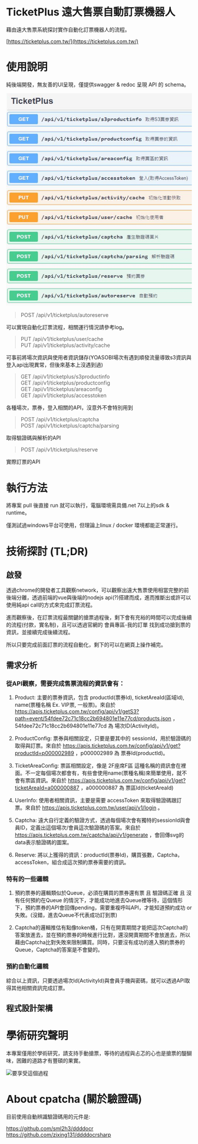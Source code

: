 # TicketPlus 遠大售票自動訂票機器人

藉由遠大售票系統探討實作自動化訂票機器人的流程。

[https://ticketplus.com.tw/](https://ticketplus.com.tw/)

# 使用說明

純後端開發，無友善的UI呈現，僅提供swagger & redoc 呈現 API 的 schema。

![要享受這個過程](./img/api.jpg)

> POST /api/v1/ticketplus/autoreserve 

可以實現自動化訂票流程，相關運行情況請參考log。

> PUT /api/v1/ticketplus/user/cache  
> PUT /api/v1/ticketplus/activity/cache

可事前將場次資訊與使用者資訊儲存(YOASOBI場次有遇到順發流量導致s3資訊與登入api出現異常，但後來基本上沒遇到過)

> GET /api/v1/ticketplus/s3productinfo  
> GET /api/v1/ticketplus/productconfig  
> GET /api/v1/ticketplus/areaconfig  
> GET /api/v1/ticketplus/accesstoken

各種場次，票券，登入相關的API，沒意外不會特別用到

> POST /api/v1/ticketplus/captcha  
> POST /api/v1/ticketplus/captcha/parsing  

取得驗證碼與解析的API

> POST /api/v1/ticketplus/reserve  

實際訂票的API

# 執行方法

將專案 pull 後直接 run 就可以執行，電腦環境需具備.net 7以上的sdk & runtime。

僅測試過windows平台可使用，但理論上linux / docker 環境都能正常運行。

# 技術探討 (TL;DR)

## 啟發

透過chrome的開發者工具觀察network，可以觀察出遠大售票使用相當完整的前後端分離，透過前端的vue與後端的nodejs api(?)搭建而成，進而推斷出或許可以使用純api call的方式來完成訂票流程。

進而觀察後，在訂票流程最關鍵的搶票過程後，剩下會有充裕的時間可以完成後續的流程(付款，實名制)，且可以透過官網的 會員專區-我的訂單 找到成功搶到票的資訊，並接續完成後續流程。

所以只要完成前面訂票的流程自動化，剩下的可以在網頁上操作補完。

## 需求分析

### 從API觀察，需要完成售票流程的資訊會有：

1. Product: 主要的票券資訊，包含 productId(票券Id), ticketAreaId(區域Id), name(票種名稱 Ex. VIP票, 一般票)。來自於 https://apis.ticketplus.com.tw/config/api/v1/getS3?path=event/54fdee72c71c18cc2b694801e11e77cd/products.json ，54fdee72c71c18cc2b694801e11e77cd 為 場次ID(ActivityId)。

2. ProductConfig: 票券與相關設定，只要是要其中的 sessionId，用於驗證碼的取得與訂票。來自於 https://apis.ticketplus.com.tw/config/api/v1/get?productId=p000002989 ，p000002989 為 票券Id(productId)。

3. TicketAreaConfig: 票區相關設定，像是 2F座席F區 這種名稱的資訊會在裡面。不一定每個場次都會有，有些會使用name(票種名稱)來簡單使用，就不會有票區資訊。來自於 https://apis.ticketplus.com.tw/config/api/v1/get?ticketAreaId=a000000887 ，a000000887 為 票區Id(ticketAreaId)

4. UserInfo: 使用者相關資訊，主要是需要 accessToken 來取得驗證碼跟訂票。來自於 https://apis.ticketplus.com.tw/user/api/v1/login 。

5. Captcha: 遠大自行定義的驗證方式，透過每個場次會有獨特的sessionId與會員ID，定義出這個場次/會員這次驗證碼的答案。來自於 https://apis.ticketplus.com.tw/captcha/api/v1/generate ，會回傳svg的data表示驗證碼的圖案。

6. Reserve: 將以上獲得的資訊：productId(票券Id)，購買張數，Captcha，accessToken，組合成這次預約票券需要的資訊。

### 特有的一些邏輯

1. 預約票券的邏輯類似於Queue，必須在購買的票券還有票 且 驗證碼正確 且 沒有任何預約在Queue 的情況下，才能成功地進去Queue裡等待，這個情形下，預約票券的API會回傳pending，需要重複呼叫API，才能知道預約成功 or 失敗。(沒錯，進去Queue不代表成功訂到票)

2. Captcha的邏輯推估有點像token桶，只有在開賣期間才能把這次Captcha的答案放進去，並在預約票券的時候進行比對，還沒開賣期間不會放進去，所以藉由Captcha比對失敗來限制購買。同時，只要沒有成功的進入預約票券的Queue，Captcha的答案是不會變的。

### 預約自動化邏輯

綜合以上資訊，只要透過場次Id(ActivityId)與會員手機與密碼，就可以透過API取得其他相關資訊完成訂票。

## 程式設計架構



# 學術研究聲明

本專案僅用於學術研究，請支持手動搶票，等待的過程與忐忑的心也是搶票的醍醐味，困難的道路才有豐碩的果實。

![要享受這個過程](./img/1658228256824.gif)

# About cpatcha (關於驗證碼)

目前使用自動辨識驗證碼用的元件是:

https://github.com/sml2h3/ddddocr  
https://github.com/zixing131/ddddocrsharp